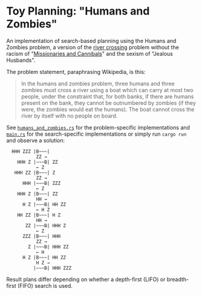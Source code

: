 # Toy Planning: "Humans and Zombies"

An implementation of search-based planning using the Humans and Zombies problem,
a version of the [river crossing] problem without the racism of "[Missionaries and Cannibals]"
and the sexism of "Jealous Husbands".

The problem statement, paraphrasing Wikipedia, is this:

> In the humans and zombies problem, three humans and three zombies must cross
> a river using a boat which can carry at most two people, under the constraint that, for both banks,
> if there are humans present on the bank, they cannot be outnumbered by zombies
> (if they were, the zombies would eat the humans).
> The boat cannot cross the river by itself with no people on board.

See [`humans_and_zombies.rs`](src/humans_and_zombies.rs) for the problem-specific
implementations and [`main.rs`](src/main.rs) for the search-specific implementations 
or simply run `cargo run` and observe a solution:

```
  HHH ZZZ |B~~~|
           ZZ →
    HHH Z |~~~B| ZZ
           ← Z
   HHH ZZ |B~~~| Z
           ZZ →
      HHH |~~~B| ZZZ
           ← Z
    HHH Z |B~~~| ZZ
           HH →
      H Z |~~~B| HH ZZ
           ← H Z
    HH ZZ |B~~~| H Z
           HH →
       ZZ |~~~B| HHH Z
           ← Z
      ZZZ |B~~~| HHH
           ZZ →
        Z |~~~B| HHH ZZ
           ← H
      H Z |B~~~| HH ZZ
           H Z →
          |~~~B| HHH ZZZ
```

Result plans differ depending on whether a depth-first (LIFO) or
breadth-first (FIFO) search is used.

[River crossing]: https://en.wikipedia.org/wiki/River_crossing_puzzle
[Missionaries and Cannibals]: https://en.wikipedia.org/wiki/Missionaries_and_cannibals_problem
